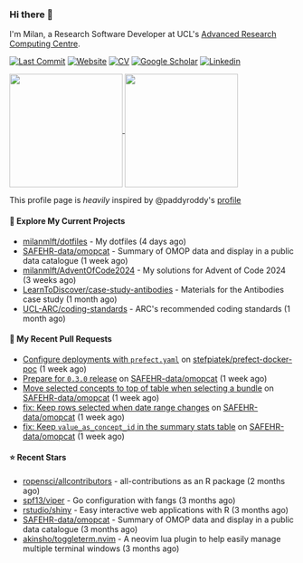 ### Hi there 👋

I'm Milan, a Research Software Developer at UCL's [Advanced Research Computing
Centre](https://www.ucl.ac.uk/advanced-research-computing/advanced-research-computing-centre).

[![Last Commit](https://img.shields.io/github/last-commit/milanmlft/milanmlft?label=updated)](https://github.com/milanmlft)
[![Website](https://img.shields.io/badge/GitHub%20Pages-222?logo=githubpages&logoColor=fff&style=for-the-badge&style=flat)](https://milanmlft.dev)
[![CV](https://img.shields.io/badge/CV-PDF-pink.svg)](https://milanmlft.netlify.app/uploads/resume.pdf)
[![Google Scholar](https://img.shields.io/badge/Google%20Scholar-4285F4?logo=googlescholar&logoColor=fff&style=for-the-badge&style=flat)](https://scholar.google.com/citations?user=LwW40HQAAAAJ&hl=en)
[![Linkedin](https://img.shields.io/badge/LinkedIn-0A66C2?logo=linkedin&logoColor=fff&style=for-the-badge&style=flat)](http://www.linkedin.com/in/milan-malfait)


<a href="https://github.com/milanmlft/milanmlft#gh-dark-mode-only">
  <img height=200 align="center" src="https://github-readme-stats-paddyroddy.vercel.app/api?username=milanmlft&disable_animations=true&hide_border=true&hide_title=true&include_all_commits=true&rank_icon=github&show=prs_merged,reviews&show_icons=true&theme=tokyonight" />
</a>


<a href="https://github.com/milanmlft/milanmlft#gh-light-mode-only">
  <img height=200 align="center" src="https://github-readme-stats-paddyroddy.vercel.app/api?username=milanmlft&disable_animations=true&hide_border=true&hide_title=true&include_all_commits=true&rank_icon=github&show=prs_merged,reviews&show_icons=true&theme=default" />
</a>

This profile page is _heavily_ inspired by @paddyroddy's [profile](https://github.com/paddyroddy/paddyroddy)

#### 👷 Explore My Current Projects

- [milanmlft/dotfiles](https://github.com/milanmlft/dotfiles) - My dotfiles
  (4 days ago)
- [SAFEHR-data/omopcat](https://github.com/SAFEHR-data/omopcat) - Summary of OMOP data and display in a public data catalogue
  (1 week ago)
- [milanmlft/AdventOfCode2024](https://github.com/milanmlft/AdventOfCode2024) - My solutions for Advent of Code 2024
  (3 weeks ago)
- [LearnToDiscover/case-study-antibodies](https://github.com/LearnToDiscover/case-study-antibodies) - Materials for the Antibodies case study
  (1 month ago)
- [UCL-ARC/coding-standards](https://github.com/UCL-ARC/coding-standards) - ARC&#39;s recommended coding standards
  (1 month ago)

#### 🔨 My Recent Pull Requests

- [Configure deployments with `prefect.yaml`](https://github.com/stefpiatek/prefect-docker-poc/pull/1) on [stefpiatek/prefect-docker-poc](https://github.com/stefpiatek/prefect-docker-poc)
  (1 week ago)
- [Prepare for `0.3.0` release](https://github.com/SAFEHR-data/omopcat/pull/126) on [SAFEHR-data/omopcat](https://github.com/SAFEHR-data/omopcat)
  (1 week ago)
- [Move selected concepts to top of table when selecting a bundle](https://github.com/SAFEHR-data/omopcat/pull/124) on [SAFEHR-data/omopcat](https://github.com/SAFEHR-data/omopcat)
  (1 week ago)
- [fix: Keep rows selected when date range changes](https://github.com/SAFEHR-data/omopcat/pull/123) on [SAFEHR-data/omopcat](https://github.com/SAFEHR-data/omopcat)
  (1 week ago)
- [fix: Keep `value_as_concept_id` in the summary stats table](https://github.com/SAFEHR-data/omopcat/pull/122) on [SAFEHR-data/omopcat](https://github.com/SAFEHR-data/omopcat)
  (1 week ago)

#### ⭐ Recent Stars

- [ropensci/allcontributors](https://github.com/ropensci/allcontributors) - all-contributions as an R package
  (2 months ago)
- [spf13/viper](https://github.com/spf13/viper) - Go configuration with fangs
  (3 months ago)
- [rstudio/shiny](https://github.com/rstudio/shiny) - Easy interactive web applications with R
  (3 months ago)
- [SAFEHR-data/omopcat](https://github.com/SAFEHR-data/omopcat) - Summary of OMOP data and display in a public data catalogue
  (3 months ago)
- [akinsho/toggleterm.nvim](https://github.com/akinsho/toggleterm.nvim) - A neovim lua plugin to help easily manage multiple terminal windows
  (3 months ago)
